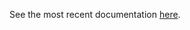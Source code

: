 See the most recent documentation [here](https://github.com/betaflight/betaflight/blob/master/docs/development/Building%20in%20Mac%20OS%20X.md).